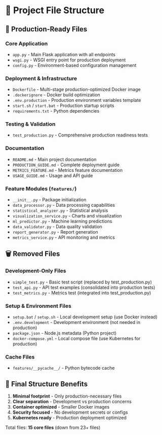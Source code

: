# 📁 Project File Structure

## 🎯 Production-Ready Files

### Core Application
- `app.py` - Main Flask application with all endpoints
- `wsgi.py` - WSGI entry point for production deployment
- `config.py` - Environment-based configuration management

### Deployment & Infrastructure
- `Dockerfile` - Multi-stage production-optimized Docker image
- `.dockerignore` - Docker build optimization
- `.env.production` - Production environment variables template
- `start.sh` / `start.bat` - Production startup scripts
- `requirements.txt` - Python dependencies

### Testing & Validation
- `test_production.py` - Comprehensive production readiness tests

### Documentation
- `README.md` - Main project documentation
- `PRODUCTION_GUIDE.md` - Complete deployment guide
- `METRICS_FEATURE.md` - Metrics feature documentation
- `USAGE_GUIDE.md` - Usage and API guide

### Feature Modules (`features/`)
- `__init__.py` - Package initialization
- `data_processor.py` - Data processing capabilities
- `statistical_analyzer.py` - Statistical analysis
- `visualization_service.py` - Charts and visualization
- `ml_predictor.py` - Machine learning predictions
- `data_validator.py` - Data quality validation
- `report_generator.py` - Report generation
- `metrics_service.py` - API monitoring and metrics

## 🗑️ Removed Files

### Development-Only Files
- `simple_test.py` - Basic test script (replaced by test_production.py)
- `test_api.py` - API test examples (consolidated into production tests)
- `test_metrics.py` - Metrics test (integrated into test_production.py)

### Setup & Environment Files
- `setup.bat` / `setup.sh` - Local development setup (use Docker instead)
- `.env.development` - Development environment (not needed in production)
- `package.json` - Node.js metadata (Python project)
- `docker-compose.yml` - Local compose file (use Kubernetes for production)

### Cache Files
- `features/__pycache__/` - Python bytecode cache

## 🎯 Final Structure Benefits

1. **Minimal footprint** - Only production-necessary files
2. **Clear separation** - Development vs production concerns
3. **Container optimized** - Smaller Docker images
4. **Security focused** - No development secrets or configs
5. **Kubernetes ready** - Production deployment optimized

Total files: **15 core files** (down from 23+ files)
